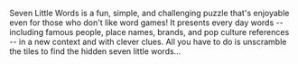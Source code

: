 Seven Little Words is a fun, simple, and challenging puzzle that's enjoyable even for those who don't like word games! It presents every day words -- including famous people, place names, brands, and pop culture references -- in a new context and with clever clues. All you have to do is unscramble the tiles to find the hidden seven little words...
